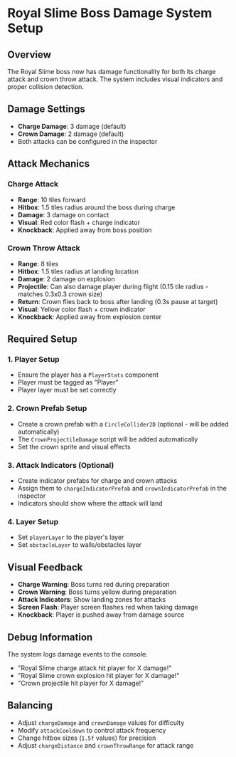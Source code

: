 # Royal Slime Boss Damage System Setup

## Overview
The Royal Slime boss now has damage functionality for both its charge attack and crown throw attack. The system includes visual indicators and proper collision detection.

## Damage Settings
- **Charge Damage**: 3 damage (default)
- **Crown Damage**: 2 damage (default)
- Both attacks can be configured in the inspector

## Attack Mechanics

### Charge Attack
- **Range**: 10 tiles forward
- **Hitbox**: 1.5 tiles radius around the boss during charge
- **Damage**: 3 damage on contact
- **Visual**: Red color flash + charge indicator
- **Knockback**: Applied away from boss position

### Crown Throw Attack
- **Range**: 8 tiles
- **Hitbox**: 1.5 tiles radius at landing location
- **Damage**: 2 damage on explosion
- **Projectile**: Can also damage player during flight (0.15 tile radius - matches 0.3x0.3 crown size)
- **Return**: Crown flies back to boss after landing (0.3s pause at target)
- **Visual**: Yellow color flash + crown indicator
- **Knockback**: Applied away from explosion center

## Required Setup

### 1. Player Setup
- Ensure the player has a `PlayerStats` component
- Player must be tagged as "Player"
- Player layer must be set correctly

### 2. Crown Prefab Setup
- Create a crown prefab with a `CircleCollider2D` (optional - will be added automatically)
- The `CrownProjectileDamage` script will be added automatically
- Set the crown sprite and visual effects

### 3. Attack Indicators (Optional)
- Create indicator prefabs for charge and crown attacks
- Assign them to `chargeIndicatorPrefab` and `crownIndicatorPrefab` in the inspector
- Indicators should show where the attack will land

### 4. Layer Setup
- Set `playerLayer` to the player's layer
- Set `obstacleLayer` to walls/obstacles layer

## Visual Feedback
- **Charge Warning**: Boss turns red during preparation
- **Crown Warning**: Boss turns yellow during preparation
- **Attack Indicators**: Show landing zones for attacks
- **Screen Flash**: Player screen flashes red when taking damage
- **Knockback**: Player is pushed away from damage source

## Debug Information
The system logs damage events to the console:
- "Royal Slime charge attack hit player for X damage!"
- "Royal Slime crown explosion hit player for X damage!"
- "Crown projectile hit player for X damage!"

## Balancing
- Adjust `chargeDamage` and `crownDamage` values for difficulty
- Modify `attackCooldown` to control attack frequency
- Change hitbox sizes (`1.5f` values) for precision
- Adjust `chargeDistance` and `crownThrowRange` for attack range
